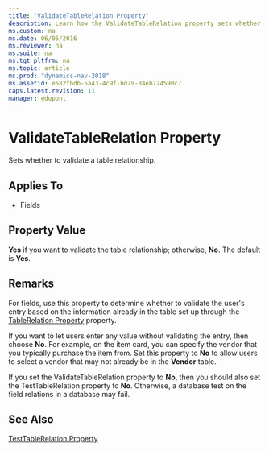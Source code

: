 ```yaml
---
title: "ValidateTableRelation Property"
description: Learn how the ValidateTableRelation property sets whether to validate a table relationship. 
ms.custom: na
ms.date: 06/05/2016
ms.reviewer: na
ms.suite: na
ms.tgt_pltfrm: na
ms.topic: article
ms.prod: "dynamics-nav-2018"
ms.assetid: e582fbdb-5a43-4c9f-bd79-84eb724590c7
caps.latest.revision: 11
manager: edupont
---
```

# ValidateTableRelation Property
Sets whether to validate a table relationship.  
  
## Applies To  
  
-   Fields  
  
## Property Value  
 **Yes** if you want to validate the table relationship; otherwise, **No**. The default is **Yes**.  
  
## Remarks  
 For fields, use this property to determine whether to validate the user's entry based on the information already in the table set up through the [TableRelation Property](TableRelation-Property.md) property.  
  
 If you want to let users enter any value without validating the entry, then choose **No**. For example, on the item card, you can specify the vendor that you typically purchase the item from. Set this property to **No** to allow users to select a vendor that may not already be in the **Vendor** table.  
  
 If you set the ValidateTableRelation property to **No**, then you should also set the TestTableRelation property to **No**. Otherwise, a database test on the field relations in a database may fail.  
  
## See Also  
 [TestTableRelation Property](TestTableRelation-Property.md)